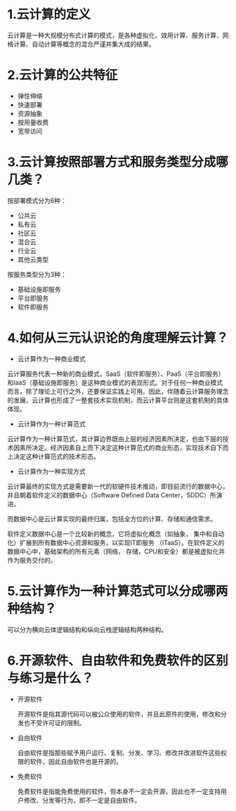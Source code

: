 # 1.云计算的定义

云计算是一种大规模分布式计算的模式，是各种虚拟化、效用计算、服务计算、网格计算、自动计算等概念的混合严谨并集大成的结果。

# 2.云计算的公共特征

- 弹性伸缩
- 快速部署
- 资源抽象
- 按用量收费
- 宽带访问

# 3.云计算按照部署方式和服务类型分成哪几类？

按部署模式分为6种：

- 公共云
- 私有云
- 社区云
- 混合云
- 行业云
- 其他云类型

按服务类型分为3种：

- 基础设施即服务
- 平台即服务
- 软件即服务

# 4.如何从三元认识论的角度理解云计算？

- 云计算作为一种商业模式

云计算服务代表一种新的商业模式，SaaS（软件即服务）、PaaS（平台即服务）和IaaS（基础设施即服务）是这种商业模式的表现形式。对于任何一种商业模式而言，除了理论上可行之外，还要保证实践上可用。因此，伴随着云计算服务理念的发展，云计算也形成了一整套技术实现机制，而云计算平台则是这套机制的具体体现。

- 云计算作为一种计算范式

云计算作为一种计算范式，其计算边界既由上层的经济因素所决定，也由下层的技术因素所决定。经济因素自上而下决定这种计算范式的商业形态，实现技术自下而上决定这种计算范式的技术形态。

- 云计算作为一种实现方式

云计算最终的实现方式是需要新一代的软硬件技术推动，即目前流行的数据中心，并且朝着软件定义的数据中心（Software Defined Data Center，SDDC）所演进。

而数据中心是云计算实现的最终归属，包括全方位的计算、存储和通信需求。

软件定义数据中心是一个比较新的概念，它将虚拟化概念（如抽象， 集中和自动化）扩展到所有数据中心资源和服务，以实现IT即服务 （ITaaS）。在软件定义的数据中心中，基础架构的所有元素（网络，
存储，CPU和安全）都是被虚拟化并作为服务交付的。

# 5.云计算作为一种计算范式可以分成哪两种结构？

可以分为横向云体逻辑结构和纵向云栈逻辑结构两种结构。

# 6.开源软件、自由软件和免费软件的区别与练习是什么？

- 开源软件

  开源软件是指其源代码可以被公众使用的软件，并且此原件的使用，修改和分发也不受许可证的限制。
- 自由软件

  自由软件是指那些赋予用户运行、复制、分发、学习、修改并改进软件这些权限的软件，因此自由软件也是开源的。
- 免费软件

  免费软件是指能免费使用的软件，但本身不一定会开源，因此也不一定支持用户修改、分发等行为，即不一定是自由软件。
